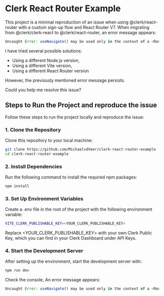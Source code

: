 # Clerk React Router Example

This project is a minimal reproduction of an issue when using @clerk/react-router with a custom sign-up flow and React Router V7.
When migrating from @clerk/clerk-react to @clerk/react-router, an error message appears:

```javascript
Uncaught Error: useNavigate() may be used only in the context of a <Router> component.
```

I have tried several possible solutions:

- Using a different Node.js version,
- Using a different Vite version,
- Using a different React Router version

However, the previously mentioned error message persists.

Could you help me resolve this issue?

## Steps to Run the Project and reproduce the issue

Follow these steps to run the project locally and reproduce the issue:

### 1. Clone the Repository

Clone this repository to your local machine:

```bash
git clone https://github.com/MichaelvdVeer/clerk-react-router-example
cd clerk-react-router-example
```

### 2. Install Dependencies

Run the following command to install the required npm packages:

```bash
npm install
```

### 3. Set Up Environment Variables

Create a .env file in the root of the project with the following environment variable:

```bash
VITE_CLERK_PUBLISHABLE_KEY=<YOUR_CLERK_PUBLISHABLE_KEY>
```

Replace <YOUR_CLERK_PUBLISHABLE_KEY> with your own Clerk Public Key, which you can find in your Clerk Dashboard under API Keys.

### 4. Start the Development Server

After setting up the environment, start the development server with:

```bash
npm run dev
```

Check the console, An error message appears:

```javascript
Uncaught Error: useNavigate() may be used only in the context of a <Router> component.
```
